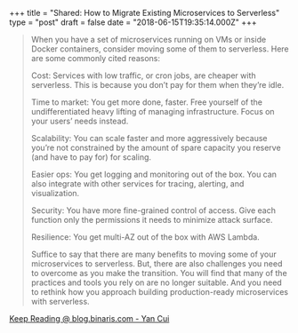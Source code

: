 +++
title = "Shared: How to Migrate Existing Microservices to Serverless"
type = "post"
draft = false
date = "2018-06-15T19:35:14.000Z"
+++

> When you have a set of microservices running on VMs or inside Docker containers, consider moving some of them to serverless. Here are some commonly cited reasons:
>
> Cost: Services with low traffic, or cron jobs, are cheaper with serverless. This is because you don’t pay for them when they’re idle.  
>
> Time to market: You get more done, faster. Free yourself of the undifferentiated heavy lifting of managing infrastructure. Focus on your users’ needs instead.  
>
> Scalability: You can scale faster and more aggressively because you’re not constrained by the amount of spare capacity you reserve (and have to pay for) for scaling.  
>
> Easier ops: You get logging and monitoring out of the box. You can also integrate with other services for tracing, alerting, and visualization.  
>
> Security: You have more fine-grained control of access. Give each function only the permissions it needs to minimize attack surface.  
>
> Resilience: You get multi-AZ out of the box with AWS Lambda.  
>
> Suffice to say that there are many benefits to moving some of your microservices to serverless. But, there are also challenges you need to
overcome as you make the transition. You will find that many of the practices
and tools you rely on are no longer suitable. And you need to rethink how you
approach building production-ready microservices with serverless.

[Keep Reading @ blog.binaris.com - Yan Cui](https://blog.binaris.com/your-guide-to-migrating-existing-microservices-to-serverless/)
